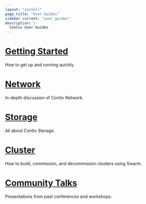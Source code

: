 ```yaml
---
layout: "install"
page_title: "User Guides"
sidebar_current: "user_guides"
description: |-
  Contiv User Guides
---
```


# [Getting Started](/install/user_guides/getting_started)
How to get up and running quickly.

# [Network](/install/user_guides/network)
In-depth discussion of Contiv Network.

# [Storage](/install/user_guides/storage)
All about Contiv Storage.

# [Cluster](/install/user_guides/cluster)
How to build, commission, and decommission clusters using Swarm.

# [Community Talks](/install/user_guides/community_talks)
Presentations from past conferences and workshops.
